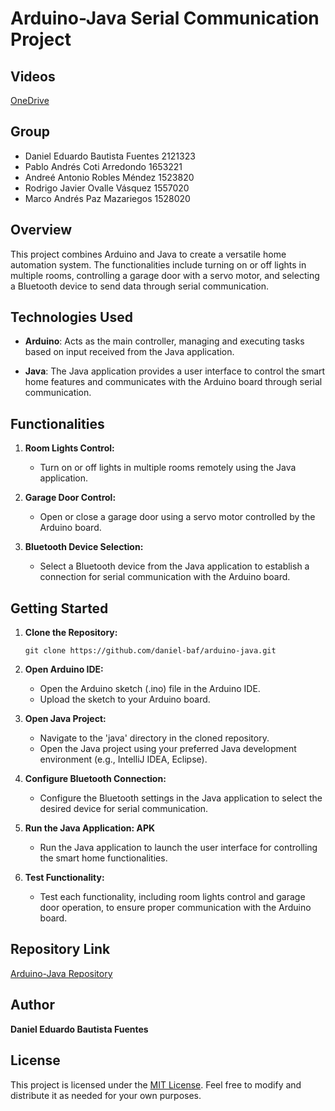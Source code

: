 # Arduino-Java Serial Communication Project

## Videos
[OneDrive](https://correo2urledu-my.sharepoint.com/:f:/g/personal/debautistaf_correo_url_edu_gt/EoPwH6BJYT9DgoQr6SfHgSMBos1LqvgPIwofVYtsBfESUg?e=zu3c90)

## Group

- Daniel Eduardo Bautista Fuentes 2121323 
- Pablo Andrés Coti Arredondo 1653221 
- Andreé Antonio Robles Méndez 1523820 
- Rodrigo Javier Ovalle Vásquez 1557020 
- Marco Andrés Paz Mazariegos 1528020 

## Overview

This project combines Arduino and Java to create a versatile home automation system. The functionalities include turning on or off lights in multiple rooms, controlling a garage door with a servo motor, and selecting a Bluetooth device to send data through serial communication.

## Technologies Used

- **Arduino**: Acts as the main controller, managing and executing tasks based on input received from the Java application.

- **Java**: The Java application provides a user interface to control the smart home features and communicates with the Arduino board through serial communication.

## Functionalities

1. **Room Lights Control:**
   - Turn on or off lights in multiple rooms remotely using the Java application.

2. **Garage Door Control:**
   - Open or close a garage door using a servo motor controlled by the Arduino board.

3. **Bluetooth Device Selection:**
   - Select a Bluetooth device from the Java application to establish a connection for serial communication with the Arduino board.

## Getting Started

1. **Clone the Repository:**
   ```
   git clone https://github.com/daniel-baf/arduino-java.git
   ```

2. **Open Arduino IDE:**
   - Open the Arduino sketch (.ino) file in the Arduino IDE.
   - Upload the sketch to your Arduino board.

3. **Open Java Project:**
   - Navigate to the 'java' directory in the cloned repository.
   - Open the Java project using your preferred Java development environment (e.g., IntelliJ IDEA, Eclipse).

4. **Configure Bluetooth Connection:**
   - Configure the Bluetooth settings in the Java application to select the desired device for serial communication.

5. **Run the Java Application: APK**
   - Run the Java application to launch the user interface for controlling the smart home functionalities.

6. **Test Functionality:**
   - Test each functionality, including room lights control and garage door operation, to ensure proper communication with the Arduino board.

## Repository Link

[Arduino-Java Repository](https://github.com/daniel-baf/arduino-java)

## Author

**Daniel Eduardo Bautista Fuentes**

## License

This project is licensed under the [MIT License](LICENSE). Feel free to modify and distribute it as needed for your own purposes.
